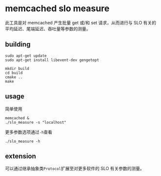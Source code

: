 # memcached slo measure

此工具是对 memcached 产生批量 get 或/和 set 请求，从而进行与 SLO 有关的平均延迟、尾端延迟、吞吐量等参数的测量。

## building

```
sudo apt-get update
sudo apt-get install libevent-dev gengetopt

mkdir build
cd build
cmake ..
make
```

## usage

简单使用

```
memcached &
./slo_measure -s "localhost"
```

更多参数选项通过`-h`查看

```
./slo_measure -h
```

## extension

可以通过继承抽象类`Protocol`扩展至对更多软件的 SLO 有关参数的测量。